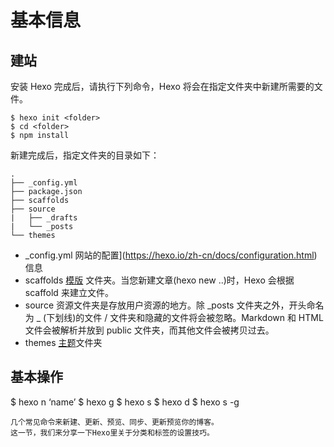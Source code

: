 # 基本信息

## 建站
安装 Hexo 完成后，请执行下列命令，Hexo 将会在指定文件夹中新建所需要的文件。

```shell
$ hexo init <folder>
$ cd <folder>
$ npm install
```
新建完成后，指定文件夹的目录如下：
```
.
├── _config.yml
├── package.json
├── scaffolds
├── source
|   ├── _drafts
|   └── _posts
└── themes
```

- _config.yml 网站的配置](https://hexo.io/zh-cn/docs/configuration.html)信息
- scaffolds [模版](https://hexo.io/zh-cn/docs/writing.html) 文件夹。当您新建文章(hexo new ..)时，Hexo 会根据 scaffold 来建立文件。
- source 资源文件夹是存放用户资源的地方。除 _posts 文件夹之外，开头命名为 _ (下划线)的文件 / 文件夹和隐藏的文件将会被忽略。Markdown 和 HTML 文件会被解析并放到 public 文件夹，而其他文件会被拷贝过去。
- themes [主题](https://hexo.io/zh-cn/docs/themes.html)文件夹

## 基本操作
$ hexo n ‘name’
$ hexo g
$ hexo s
$ hexo d
$ hexo s -g
```
几个常见命令来新建、更新、预览、同步、更新预览你的博客。
这一节，我们来分享一下Hexo里关于分类和标签的设置技巧。